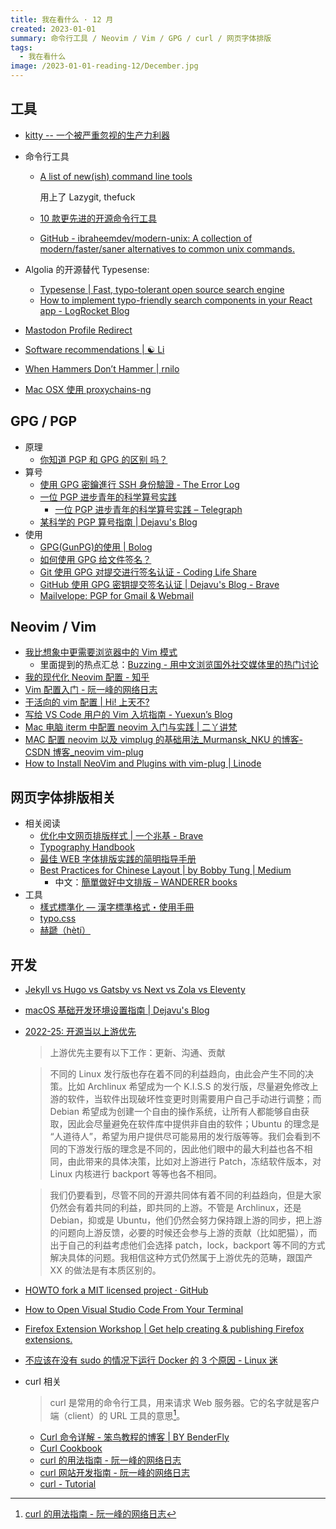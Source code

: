```yaml
---
title: 我在看什么 · 12 月
created: 2023-01-01
summary: 命令行工具 / Neovim / Vim / GPG / curl / 网页字体排版
tags:
  - 我在看什么
image: /2023-01-01-reading-12/December.jpg
---
```


## 工具

- [kitty -- 一个被严重忽视的生产力利器](https://ttys3.dev/post/kitty/)
- 命令行工具

  - [A list of new(ish) command line tools](https://jvns.ca/blog/2022/04/12/a-list-of-new-ish--command-line-tools/)

    用上了 Lazygit, thefuck

  - [10 款更先进的开源命令行工具](https://hellogithub.com/article/a8f28268130242779cf863a44486b004)
  - [GitHub - ibraheemdev/modern-unix: A collection of modern/faster/saner alternatives to common unix commands.](https://github.com/ibraheemdev/modern-unix)

- Algolia 的开源替代 Typesense:

  - [Typesense | Fast, typo-tolerant open source search engine](https://typesense.org/)
  - [How to implement typo-friendly search components in your React app - LogRocket Blog](https://blog.logrocket.com/implement-typo-friendly-search-react)

- [Mastodon Profile Redirect](https://github.com/bramus/mastodon-profile-redirect)
- [Software recommendations | ☯︎ Li](https://li.bearblog.dev/software-recommendations/)
- [When Hammers Don’t Hammer | rnilo](https://rnilo.com/when-hammers-dont-hammer/)
- [Mac OSX 使用 proxychains-ng](https://medium.com/@xiaoqinglin2018/mac-osx-%E4%BD%BF%E7%94%A8proxychains-ng-91ba61472fdf)

## GPG / PGP

- 原理
  - [你知道 PGP 和 GPG 的区别 吗？](https://mp.weixin.qq.com/s/sNcctTpCOc2tJ5h4WqResw)
- 算号
  - [使用 GPG 密鑰進行 SSH 身份驗證 - The Error Log](https://blog.theerrorlog.com/using-gpg-keys-for-ssh-authentication-zh.html)
  - [一位 PGP 进步青年的科学算号实践](https://www.douban.com/note/763978955/?_i=0763092S-9yYM8)
    - [一位 PGP 进步青年的科学算号实践 – Telegraph](https://telegra.ph/%E4%B8%80%E4%BD%8D-PGP-%E8%BF%9B%E6%AD%A5%E9%9D%92%E5%B9%B4%E7%9A%84%E7%A7%91%E5%AD%A6%E7%AE%97%E5%8F%B7%E5%AE%9E%E8%B7%B5-09-13)
  - [某科学的 PGP 算号指南 | Dejavu's Blog](https://www.dejavu.moe/posts/vanity-pgp/)
- 使用
  - [GPG(GunPG)的使用 | Bolog](https://zhoubofsy.github.io/2017/05/18/security/gpg-usage/)
  - [如何使用 GPG 给文件签名？](https://mp.weixin.qq.com/s/t2vVbhGKKUiZwn7lHwUd6A)
  - [Git 使用 GPG 对提交进行签名认证 - Coding Life Share](https://xwi88.com/git-sign-tags-commits-with-gpg/#%E5%B7%B2%E5%AD%98%E5%9C%A8-gpg-keys)
  - [GitHub 使用 GPG 密钥提交签名认证 | Dejavu's Blog - Brave](https://www.dejavu.moe/posts/gpg-verified-github/#%E5%88%97%E5%87%BA%E5%AF%86%E9%92%A5%E5%AF%B9)
  - [Mailvelope: PGP for Gmail & Webmail](https://mailvelope.com/en)

## Neovim / Vim

- [我比想象中更需要浏览器中的 Vim 模式](https://www.owenyoung.com/blog/vimium/)
  - 里面提到的热点汇总：[Buzzing - 用中文浏览国外社交媒体里的热门讨论](https://www.buzzing.cc/#more)
- [我的现代化 Neovim 配置 - 知乎](https://zhuanlan.zhihu.com/p/382092667)
- [Vim 配置入门 - 阮一峰的网络日志](https://ruanyifeng.com/blog/2018/09/vimrc.html)
- [干活向的 vim 配置 | Hi! 上天不?](https://a-wing.top/vim/2021/03/21/work_vim_config)
- [写给 VS Code 用户的 Vim 入坑指南 - Yuexun’s Blog](https://www.yuexun.me/blog/the-vim-guide-for-vs-code-users/)
- [Mac 电脑 iterm 中配置 neovim 入门与实践 | 二丫讲梵](https://wiki.eryajf.net/pages/4733.html)
- [MAC 配置 neovim 以及 vimplug 的基础用法\_Murmansk_NKU 的博客-CSDN 博客\_neovim vim-plug](https://blog.csdn.net/m0_57476889/article/details/123182691)
- [How to Install NeoVim and Plugins with vim-plug | Linode](https://www.linode.com/docs/guides/how-to-install-neovim-and-plugins-with-vim-plug/)

## 网页字体排版相关

- 相关阅读
  - [优化中文网页排版样式 | 一个兆基 - Brave](https://zhaoji.wang/optimize-chinese-webpage-layout-style/)
  - [Typography Handbook](https://typographyhandbook.com/)
  - [最佳 WEB 字体排版实践的简明指导手册](https://juejin.cn/post/6844903444084424718)
  - [Best Practices for Chinese Layout | by Bobby Tung | Medium](https://bobtung.medium.com/best-practice-in-chinese-layout-f933aff1728f)
    - 中文：[簡單做好中文排版 – WANDERER books](https://wanderertw.wordpress.com/%e7%b0%a1%e5%96%ae%e5%81%9a%e5%a5%bd%e4%b8%ad%e6%96%87%e6%8e%92%e7%89%88/)
- 工具
  - [樣式標準化 — 漢字標準格式・使用手冊](https://hanzi.pro/manual/yangshi_biaozhunhua#quanyu_ziti_yangshi)
  - [typo.css](https://github.com/sofish/typo.css)
  - [赫蹏（hètí）](https://github.com/sivan/heti)

## 开发

- [Jekyll vs Hugo vs Gatsby vs Next vs Zola vs Eleventy](https://mtm.dev/static)
- [macOS 基础开发环境设置指南 | Dejavu's Blog](https://www.dejavu.moe/posts/macos-setup-guide/)
- [2022-25: 开源当以上游优先](https://xuanwo.io/reports/2022-25/)

  > 上游优先主要有以下工作：更新、沟通、贡献

  > 不同的 Linux 发行版也存在着不同的利益趋向，由此会产生不同的决策。比如 Archlinux 希望成为一个 K.I.S.S 的发行版，尽量避免修改上游的软件，当软件出现破坏性变更时则需要用户自己手动进行调整；而 Debian 希望成为创建一个自由的操作系统，让所有人都能够自由获取，因此会尽量避免在软件库中提供非自由的软件；Ubuntu 的理念是 “人道待人”，希望为用户提供尽可能易用的发行版等等。我们会看到不同的下游发行版的理念是不同的，因此他们眼中的最大利益也各不相同，由此带来的具体决策，比如对上游进行 Patch，冻结软件版本，对 Linux 内核进行 backport 等等也各不相同。

  > 我们仍要看到，尽管不同的开源共同体有着不同的利益趋向，但是大家仍然会有着共同的利益，即共同的上游。不管是 Archlinux，还是 Debian，抑或是 Ubuntu，他们仍然会努力保持跟上游的同步，把上游的问题向上游反馈，必要的时候还会参与上游的贡献（比如肥猫），而出于自己的利益考虑他们会选择 patch，lock，backport 等不同的方式解决具体的问题。我相信这种方式仍然属于上游优先的范畴，跟国产 XX 的做法是有本质区别的。

- [HOWTO fork a MIT licensed project · GitHub](https://gist.github.com/fbaierl/1d740a7925a6e0e608824eb27a429370)
- [How to Open Visual Studio Code From Your Terminal](https://www.freecodecamp.org/news/how-to-open-visual-studio-code-from-your-terminal/)
- [Firefox Extension Workshop | Get help creating & publishing Firefox extensions.](https://extensionworkshop.com/)
- [不应该在没有 sudo 的情况下运行 Docker 的 3 个原因 - Linux 迷](https://www.linuxmi.com/no-sudo-run-docker.html)
- curl 相关

  > curl 是常用的命令行工具，用来请求 Web 服务器。它的名字就是客户端（client）的 URL 工具的意思[^1]。

  - [Curl 命令详解 - 笨鸟教程的博客 | BY BenderFly](https://handerfly.github.io/linux/2019/05/26/curl%E5%91%BD%E4%BB%A4%E8%AF%A6%E8%A7%A3/)
  - [Curl Cookbook](https://catonmat.net/cookbooks/curl)
  - [curl 的用法指南 - 阮一峰的网络日志](https://www.ruanyifeng.com/blog/2019/09/curl-reference.html)
  - [curl 网站开发指南 - 阮一峰的网络日志](https://www.ruanyifeng.com/blog/2011/09/curl.html)
  - [curl - Tutorial](https://curl.se/docs/manual.html)

[^1]: [curl 的用法指南 - 阮一峰的网络日志](https://www.ruanyifeng.com/blog/2019/09/curl-reference.html)
